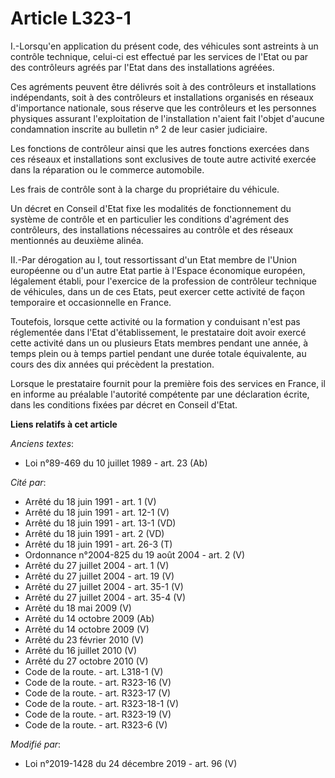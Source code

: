 # Article L323-1

I.-Lorsqu'en application du présent code, des véhicules sont astreints à un contrôle technique, celui-ci est effectué par les
services de l'Etat ou par des contrôleurs agréés par l'Etat dans des installations agréées.

Ces agréments peuvent être délivrés soit à des contrôleurs et installations indépendants, soit à des contrôleurs et
installations organisés en réseaux d'importance nationale, sous réserve que les contrôleurs et les personnes physiques
assurant l'exploitation de l'installation n'aient fait l'objet d'aucune condamnation inscrite au bulletin n° 2 de leur casier
judiciaire.

Les fonctions de contrôleur ainsi que les autres fonctions exercées dans ces réseaux et installations sont exclusives de
toute autre activité exercée dans la réparation ou le commerce automobile.

Les frais de contrôle sont à la charge du propriétaire du véhicule.

Un décret en Conseil d'Etat fixe les modalités de fonctionnement du système de contrôle et en particulier les conditions
d'agrément des contrôleurs, des installations nécessaires au contrôle et des réseaux mentionnés au deuxième alinéa.

II.-Par dérogation au I, tout ressortissant d'un Etat membre de l'Union européenne ou d'un autre Etat partie à l'Espace
économique européen, légalement établi, pour l'exercice de la profession de contrôleur technique de véhicules, dans un de ces
Etats, peut exercer cette activité de façon temporaire et occasionnelle en France.

Toutefois, lorsque cette activité ou la formation y conduisant n'est pas réglementée dans l'Etat d'établissement, le
prestataire doit avoir exercé cette activité dans un ou plusieurs Etats membres pendant une année, à temps plein ou à temps
partiel pendant une durée totale équivalente, au cours des dix années qui précèdent la prestation.

Lorsque le prestataire fournit pour la première fois des services en France, il en informe au préalable l'autorité compétente
par une déclaration écrite, dans les conditions fixées par décret en Conseil d'Etat.

**Liens relatifs à cet article**

_Anciens textes_:

  - Loi n°89-469 du 10 juillet 1989 - art. 23 (Ab)

_Cité par_:

  - Arrêté du 18 juin 1991 - art. 1 (V)
  - Arrêté du 18 juin 1991 - art. 12-1 (V)
  - Arrêté du 18 juin 1991 - art. 13-1 (VD)
  - Arrêté du 18 juin 1991 - art. 2 (VD)
  - Arrêté du 18 juin 1991 - art. 26-3 (T)
  - Ordonnance n°2004-825 du 19 août 2004 - art. 2 (V)
  - Arrêté du 27 juillet 2004 - art. 1 (V)
  - Arrêté du 27 juillet 2004 - art. 19 (V)
  - Arrêté du 27 juillet 2004 - art. 35-1 (V)
  - Arrêté du 27 juillet 2004 - art. 35-4 (V)
  - Arrêté du 18 mai 2009 (V)
  - Arrêté du 14 octobre 2009 (Ab)
  - Arrêté du 14 octobre 2009 (V)
  - Arrêté du 23 février 2010 (V)
  - Arrêté du 16 juillet 2010 (V)
  - Arrêté du 27 octobre 2010 (V)
  - Code de la route. - art. L318-1 (V)
  - Code de la route. - art. R323-16 (V)
  - Code de la route. - art. R323-17 (V)
  - Code de la route. - art. R323-18-1 (V)
  - Code de la route. - art. R323-19 (V)
  - Code de la route. - art. R323-6 (V)

_Modifié par_:

  - Loi n°2019-1428 du 24 décembre 2019 - art. 96 (V)
